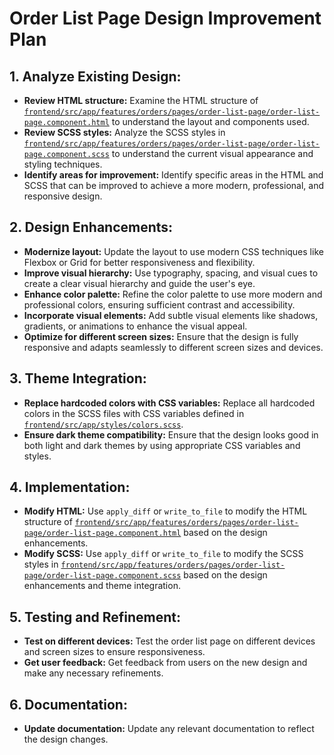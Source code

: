# Order List Page Design Improvement Plan

## 1. Analyze Existing Design:

*   **Review HTML structure:** Examine the HTML structure of [`frontend/src/app/features/orders/pages/order-list-page/order-list-page.component.html`](frontend/src/app/features/orders/pages/order-list-page/order-list-page.component.html) to understand the layout and components used.
*   **Review SCSS styles:** Analyze the SCSS styles in [`frontend/src/app/features/orders/pages/order-list-page/order-list-page.component.scss`](frontend/src/app/features/orders/pages/order-list-page/order-list-page.component.scss) to understand the current visual appearance and styling techniques.
*   **Identify areas for improvement:** Identify specific areas in the HTML and SCSS that can be improved to achieve a more modern, professional, and responsive design.

## 2. Design Enhancements:

*   **Modernize layout:** Update the layout to use modern CSS techniques like Flexbox or Grid for better responsiveness and flexibility.
*   **Improve visual hierarchy:** Use typography, spacing, and visual cues to create a clear visual hierarchy and guide the user's eye.
*   **Enhance color palette:** Refine the color palette to use more modern and professional colors, ensuring sufficient contrast and accessibility.
*   **Incorporate visual elements:** Add subtle visual elements like shadows, gradients, or animations to enhance the visual appeal.
*   **Optimize for different screen sizes:** Ensure that the design is fully responsive and adapts seamlessly to different screen sizes and devices.

## 3. Theme Integration:

*   **Replace hardcoded colors with CSS variables:** Replace all hardcoded colors in the SCSS files with CSS variables defined in [`frontend/src/app/styles/colors.scss`](frontend/src/app/styles/colors.scss).
*   **Ensure dark theme compatibility:** Ensure that the design looks good in both light and dark themes by using appropriate CSS variables and styles.

## 4. Implementation:

*   **Modify HTML:** Use `apply_diff` or `write_to_file` to modify the HTML structure of [`frontend/src/app/features/orders/pages/order-list-page/order-list-page.component.html`](frontend/src/app/features/orders/pages/order-list-page/order-list-page.component.html) based on the design enhancements.
*   **Modify SCSS:** Use `apply_diff` or `write_to_file` to modify the SCSS styles in [`frontend/src/app/features/orders/pages/order-list-page/order-list-page.component.scss`](frontend/src/app/features/orders/pages/order-list-page/order-list-page.component.scss) based on the design enhancements and theme integration.

## 5. Testing and Refinement:

*   **Test on different devices:** Test the order list page on different devices and screen sizes to ensure responsiveness.
*   **Get user feedback:** Get feedback from users on the new design and make any necessary refinements.

## 6. Documentation:

*   **Update documentation:** Update any relevant documentation to reflect the design changes.